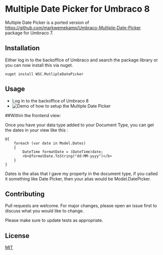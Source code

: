 # Multiple Date Picker for Umbraco 8

Multiple Date Picker is a ported version of https://github.com/markwemekamp/Umbraco-Multiple-Date-Picker package for Umbraco 7.

## Installation

Either log in to the backoffice of Umbraco and search the package library or you can now install this via nuget.

`nuget install WSC.MutlipleDatePicker`


## Usage

* Log in to the backoffice of Umbraco 8
* ![Demo of how to setup the Multiple Date Picker](https://github.com/OwainWilliams/multipleDatePicker/blob/master/MultipleDatePicker8/assets/CreatePicker.gif)

##Within the frontend view: 

Once you have your data type added to your Document Type, you can get the dates in your view like this : 
```
@{
    foreach (var date in Model.Dates)
    {
        DateTime formatDate = (DateTime)date;
        <b>@formatDate.ToString("dd-MM-yyyy")</b>
    }
} 
```

Dates is the alias that I gave my property in the document type, if you called it something like Date Picker, then your alias would be Model.DatePicker.
## Contributing
Pull requests are welcome. For major changes, please open an issue first to discuss what you would like to change.

Please make sure to update tests as appropriate.

## License
[MIT](https://choosealicense.com/licenses/mit/)
